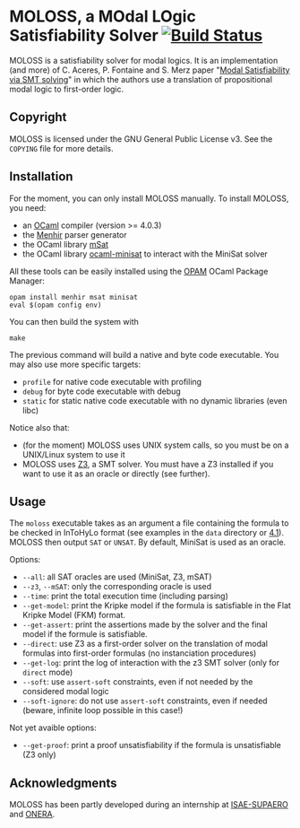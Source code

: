    # MOLOSS, a MOdal LOgic Satisfiability Solver [![Build Status](https://travis-ci.org/Meleagant/MOLOSS.svg?branch=master)](https://travis-ci.org/Meleagant/MOLOSS)

MOLOSS is a satisfiability solver for modal logics. It is an
implementation (and more) of C. Aceres, P. Fontaine and S. Merz paper
"[Modal Satisfiability via SMT solving](https://doi.org/10.1007/978-3-319-15545-6_5)" in which the authors use a
translation of propositional modal logic to first-order
logic.

## Copyright

   MOLOSS is licensed under the GNU General Public License v3. See
   the `COPYING` file for more details.

## Installation

   For the moment, you can only install MOLOSS manually. To install
   MOLOSS, you need:

   - an [OCaml](http://ocaml.org/) compiler (version >= 4.0.3)
   - the [Menhir](http://gallium.inria.fr/`fpottier/menhir/) parser generator
   - the OCaml library [mSat](https://github.com/Gbury/mSAT)
   - the OCaml library [ocaml-minisat](https://github.com/c-cube/ocaml-minisat) to interact with the MiniSat
     solver

   All these tools can be easily installed using the [OPAM](https://opam.ocaml.org/) OCaml
   Package Manager:

   ```shell
   opam install menhir msat minisat
   eval $(opam config env)
   ```

   You can then build the system with

   ```shell
   make
   ```

   The previous command will build a native and byte code
   executable. You may also use more specific targets:

   - `profile` for native code executable with profiling
   - `debug` for byte code executable with debug
   - `static` for static native code executable with no dynamic
     libraries (even libc)

   Notice also that:

   - (for the moment) MOLOSS uses UNIX system calls, so you must be on
     a UNIX/Linux system to use it
   - MOLOSS uses [Z3](https://github.com/Z3Prover/z3), a SMT solver.
	 You must have a Z3 installed
	 if you want to use it as an oracle or directly (see
     further).

## Usage

   The `moloss` executable takes as an argument a file containing the
   formula to be checked in InToHyLo format (see examples in the `data` directory or
   [4.1](http://cs.ru.nl/paar16/paper-07.pdf)).
   MOLOSS then output `SAT` or `UNSAT`.
   By default, MiniSat is used as an oracle.

   Options:

   - `--all`: all SAT oracles are used (MiniSat, Z3, mSAT)
   - `--z3`, `--mSAT`: only the corresponding oracle is used
   - `--time`: print the total execution time (including parsing)
   - `--get-model`: print the Kripke model if the formula is satisfiable
   in the Flat Kripke Model (FKM) format.
   - `--get-assert`: print the assertions made by the solver and the
   final model if the formule is satisfiable.
   - `--direct`: use Z3 as a first-order solver on the translation of
   modal formulas into first-order formulas (no instanciation
   procedures)
   - `--get-log`: print the log of interaction with the z3 SMT solver
   (only for `direct` mode)
   - `--soft`: use `assert-soft` constraints, even if not needed by
   the considered modal logic
   - `--soft-ignore`: do not use `assert-soft` constraints, even if
   needed (beware, infinite loop possible in this case!)

   Not yet avaible options:

   - `--get-proof`: print a proof unsatisfiability if the formula is
   unsatisfiable (Z3 only)

## Acknowledgments

   MOLOSS has been partly developed during an internship at
   [ISAE-SUPAERO](https://www.isae-supaero.fr/en/) and
   [ONERA](http://www.onera.fr/en).
